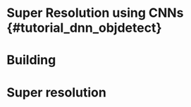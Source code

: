 Super Resolution using CNNs {#tutorial_dnn_objdetect}
===========================

# Building

# Super resolution